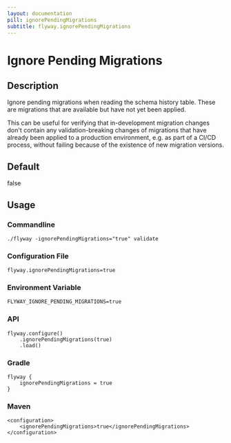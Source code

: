 ```yaml
---
layout: documentation
pill: ignorePendingMigrations
subtitle: flyway.ignorePendingMigrations
---
```


# Ignore Pending Migrations

## Description
Ignore pending migrations when reading the schema history table. These are migrations that are available but have not yet been applied. 

This can be useful for verifying that in-development migration changes don't contain any validation-breaking changes of migrations that have already been applied to a production environment, e.g. as part of a CI/CD process, without failing because of the existence of new migration versions.

## Default
false

## Usage

### Commandline
```
./flyway -ignorePendingMigrations="true" validate
```

### Configuration File
```
flyway.ignorePendingMigrations=true
```

### Environment Variable
```
FLYWAY_IGNORE_PENDING_MIGRATIONS=true
```

### API
```
flyway.configure()
    .ignorePendingMigrations(true)
    .load()
```

### Gradle
```
flyway {
    ignorePendingMigrations = true
}
```

### Maven
```
<configuration>
    <ignorePendingMigrations>true</ignorePendingMigrations>
</configuration>
```
